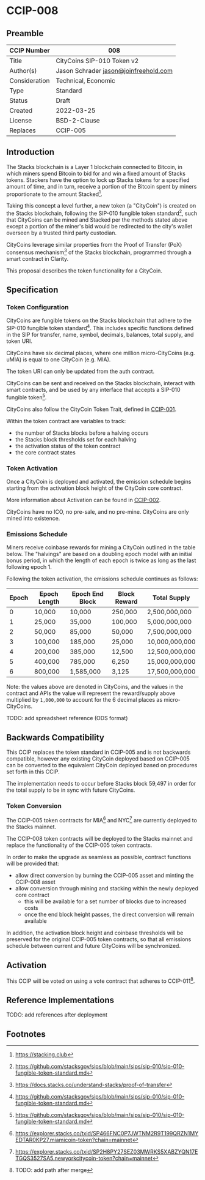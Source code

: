 # CCIP-008

## Preamble

| CCIP Number   | 008                                   |
| ------------- | ------------------------------------- |
| Title         | CityCoins SIP-010 Token v2            |
| Author(s)     | Jason Schrader jason@joinfreehold.com |
| Consideration | Technical, Economic                   |
| Type          | Standard                              |
| Status        | Draft                                 |
| Created       | 2022-03-25                            |
| License       | BSD-2-Clause                          |
| Replaces      | CCIP-005                              |

## Introduction

The Stacks blockchain is a Layer 1 blockchain connected to Bitcoin, in which miners spend Bitcoin to bid for and win a fixed amount of Stacks tokens. Stackers have the option to lock up Stacks tokens for a specified amount of time, and in turn, receive a portion of the Bitcoin spent by miners proportionate to the amount Stacked[^1].

Taking this concept a level further, a new token (a "CityCoin") is created on the Stacks blockchain, following the SIP-010 fungible token standard[^2], such that CityCoins can be mined and Stacked per the methods stated above except a portion of the miner's bid would be redirected to the city's wallet overseen by a trusted third party custodian.

CityCoins leverage similar properties from the Proof of Transfer (PoX) consensus mechanism[^3] of the Stacks blockchain, programmed through a smart contract in Clarity.

This proposal describes the token functionality for a CityCoin.

## Specification

### Token Configuration

CityCoins are fungible tokens on the Stacks blockchain that adhere to the SIP-010 fungible token standard[^2]. This includes specific functions defined in the SIP for transfer, name, symbol, decimals, balances, total supply, and token URI.

CityCoins have six decimal places, where one million micro-CityCoins (e.g. uMIA) is equal to one CityCoin (e.g. MIA).

The token URI can only be updated from the auth contract.

CityCoins can be sent and received on the Stacks blockchain, interact with smart contracts, and be used by any interface that accepts a SIP-010 fungible token[^2].

CityCoins also follow the CityCoin Token Trait, defined in [CCIP-001](../ccip-001/ccip-001-citycoins-traits.md).

Within the token contract are variables to track:

- the number of Stacks blocks before a halving occurs
- the Stacks block thresholds set for each halving
- the activation status of the token contract
- the core contract states

### Token Activation

Once a CityCoin is deployed and activated, the emission schedule begins starting from the activation block height of the CityCoin core contract.

More information about Activation can be found in [CCIP-002](../ccip-002/ccip-002-citycoins-activation.md).

CityCoins have no ICO, no pre-sale, and no pre-mine. CityCoins are only mined into existence.

### Emissions Schedule

Miners receive coinbase rewards for mining a CityCoin outlined in the table below. The "halvings" are based on a doubling epoch model with an initial bonus period, in which the length of each epoch is twice as long as the last following epoch 1.

Following the token activation, the emissions schedule continues as follows:

| Epoch | Epoch Length | Epoch End Block | Block Reward | Total Supply   |
| ----- | ------------ | --------------- | ------------ | -------------- |
| 0     | 10,000       | 10,000          | 250,000      | 2,500,000,000  |
| 1     | 25,000       | 35,000          | 100,000      | 5,000,000,000  |
| 2     | 50,000       | 85,000          | 50,000       | 7,500,000,000  |
| 3     | 100,000      | 185,000         | 25,000       | 10,000,000,000 |
| 4     | 200,000      | 385,000         | 12,500       | 12,500,000,000 |
| 5     | 400,000      | 785,000         | 6,250        | 15,000,000,000 |
| 6     | 800,000      | 1,585,000       | 3,125        | 17,500,000,000 |

Note: the values above are denoted in CityCoins, and the values in the contract and APIs the value will represent the reward/supply above multiplied by `1,000,000` to account for the 6 decimal places as micro-CityCoins.

TODO: add spreadsheet reference (ODS format)

## Backwards Compatibility

This CCIP replaces the token standard in CCIP-005 and is not backwards compatible, however any existing CityCoin deployed based on CCIP-005 can be converted to the equivalent CityCoin deployed based on procedures set forth in this CCIP.

The implementation needs to occur before Stacks block 59,497 in order for the total supply to be in sync with future CityCoins.

### Token Conversion

The CCIP-005 token contracts for MIA[^4] and NYC[^5] are currently deployed to the Stacks mainnet.

The CCIP-008 token contracts will be deployed to the Stacks mainnet and replace the functionality of the CCIP-005 token contracts.

In order to make the upgrade as seamless as possible, contract functions will be provided that:

- allow direct conversion by burning the CCIP-005 asset and minting the CCIP-008 asset
- allow conversion through mining and stacking within the newly deployed core contract
  - this will be available for a set number of blocks due to increased costs
  - once the end block height passes, the direct conversion will remain available

In addition, the activation block height and coinbase thresholds will be preserved for the original CCIP-005 token contracts, so that all emissions schedule between current and future CityCoins will be synchronized.

## Activation

This CCIP will be voted on using a vote contract that adheres to CCIP-011[^6].

## Reference Implementations

TODO: add references after deployment

## Footnotes

[^1]: https://stacking.club
[^2]: https://github.com/stacksgov/sips/blob/main/sips/sip-010/sip-010-fungible-token-standard.md
[^3]: https://docs.stacks.co/understand-stacks/proof-of-transfer
[^4]: https://explorer.stacks.co/txid/SP466FNC0P7JWTNM2R9T199QRZN1MYEDTAR0KP27.miamicoin-token?chain=mainnet
[^5]: https://explorer.stacks.co/txid/SP2H8PY27SEZ03MWRKS5XABZYQN17ETGQS3527SA5.newyorkcitycoin-token?chain=mainnet
[^6]: TODO: add path after merge
